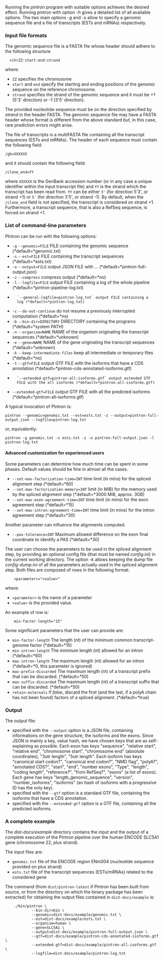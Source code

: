 Running the *pintron* program with suitable options achieves the desired
effect. Running pintron with option *-h* gives a detailed list of all available
options.
The two main options *-g* and *-s* allow to specify a genomic sequence file and a file
of transcripts (ESTs and mRNAs) respectively.

### Input file formats

The genomic sequence file is a FASTA file whose header should adhere to the
following structure

      >chrZZ:start:end:strand

where:

- `ZZ` specifies the chromosome
- `start` and `end` specify the starting and ending positions of the genomic sequence
on the reference chromosome.
- `strand` specifies the strand of the genomic sequence and it must be +1 (5'3' direction)
or -1 (3'5' direction).

The provided nucleotide sequence must be on the direction specified by *strand* in the header
FASTA.
The genomic sequence file may have a FASTA header whose format is
different from the above standard *but*, in this case, rare prediction
errors might arise.

The file of transcripts is a multiFASTA file containing all the transcript sequences (ESTs and
mRNAs). The header of each sequence must contain the following field:

    /gb=XXXXXX

and it should contain the following field:

    /clone_end=YY

where `XXXXXX` is the GenBank accession number (or in any case a unique identifier within the input
  transcript file) and `YY` is the strand which the transcript has been read from. `YY` can
  be either `3'` (for direction 5'3', or strand +1)
  or `5'` (for direction 3'5', or strand -1).
  By default, when the `/clone_end` field is not specified, the transcript is
  considered on strand +1. Furthermore, a transcript
  sequence, that is also a RefSeq sequence, is forced on strand +1.


### List of command-line parameters

PIntron can be run with the following options:

* `-g`	`--genomic=FILE`		FILE containing the genomic sequence (*default=*genomic.txt)
* `-s`	`--est=FILE`            FILE containing the transcript sequences (*default=*ests.txt)
* `-o`	`--output=FILE`	output JSON FILE with ... (*default=*pintron-full-output.json)
* `-z`	`--compress`	compress output (*default=*no)
* `-l`	`--logfile=FILE`	output FILE containing a log of the whole pipeline (*default=*pintron-pipeline-log.txt)
*       `--general-logfile=pintron-log.txt` output FILE containing a
        log (*default=*pintron-log.txt)
* `-c`	`--do-not-continue`	do not resume a previously interrupted computation (*default=*no)
* `-b`	`--bin-dir=DIRECTORY`	DIRECTORY containing the programs (*default=*system PATH)
* `-n`	`--organism=NAME`	NAME of the organism originating the transcript sequences (*default=*unknown)
* `-e`	`--gene=NAME`	NAME of the gene originating the transcript sequences (*default=*unknown)
* `-k`	`--keep-intermediate-files`	keep all intermediate or temporary files  (*default=*no)
* `-t`  `--gtf=FILE` output GTF FILE with the isoforms that have a CDS annotation (*default=*pintron-cds-annotated-isoforms.gtf)
*       `--extended-gtf=pintron-all-isoforms.gtf` output extended GTF
        FILE with the all isoforms (*default=*pintron-all-isoforms.gtf)
* `--extended-gtf=FILE`	output GTF FILE with all the predicted isoforms (*default=*pintron-all-isoforms.gtf)

A typical invocation of PIntron is:

    pintron --genomic=genomic.txt --est=ests.txt -z --output=pintron-full-output.json --logfile=pintron-log.txt

or, equivalently:

    pintron -g genomic.txt -s ests.txt -z -o pintron-full-output.json -l pintron-log.txt



#### Advanced customization for experienced users

Some parameters can determine how much time can be spent in some
phases. Default values should be fine in almost all the cases.

* `--set-max-factorization-time=INT` time limit (in mins) for the spliced alignment step (*default=*60)
* `--set-max-factorization-memory=INT` limit (in MiB) for the memory used by the spliced alignment step (*default=*3000 MiB, approx. 3GB)
* `--set-max-exon-agreement-time=INT` time limit (in mins) for the exon agreement step (*default=*15)
* `--set-max-intron-agreement-time=INT` time limit (in mins) for
the intron agreement step (*default=*30)

Another parameter can influence the alignments computed.

* `--pas-tolerance=INT` Maximum allowed difference on the exon final
  coordinate to identify a PAS (*default=*30)

The user can choose the parameters to be used in the spliced alignment step, by providing an
optional config file (that must be named *config.ini*) in the current working directory.
The option *-k* allows keeping the dump file *config-dump.ini* of all the parameters actually used
in the spliced alignment step. Both files are composed of rows in the following format:

        <parameter>="<value>"

where:

- `<parameter>` is the name of a parameter
- `<value>` is the provided value.

An example of row is:

        min-factor-length="15"

Some significant parameters that the user can provide are:

* `min-factor-length` The length (nt) of the minimum common transcript-genome factor (*default=*15)
* `min-intron-length` The minimum length (nt) allowed for an intron (*default=*60)
* `max-intron-length`  The maximum length (nt) allowed for an intron (*default=*0, this parameter is ignored)
* `max-prefix-discarded` The maximum length (nt) of a transcript prefix that can be discarded. (*default=*50)
* `max-suffix-discarded` The maximum length (nt) of a transcript suffix that can be discarded. (*default=*50)
* `retain-externals` If *false*, discard the first (and the last, if a polyA chain has not been found) factors of
a spliced alignment. (*default=*true)

### Output

The output file:

* specified with the `--output` option is a JSON file, containing informations
  on the gene structure, the isoforms and the exons. Since JSON is mainly a
  key, value hash, we have chosen keys that are as self-explaining as
  possible. Each exon has keys  "sequence", "relative start", "relative end",
  "chromosome start", "chromosome end" (absolute coordinates), "3utr length",
  "5utr length". Each isoform has keys "canonical start codon?",
  "canonical end codon?", "NMD flag", "polyA?", "annotated CDS?", "start",
  "end", "number exons", "Type", "length", "coding length", "reference?", "from RefSeq?",
  "exons" (a list of exons). Each gene has keys  "length_genomic_sequence",
  "version",  "number_isoforms", "isoforms" (an hash of isoforms with a
  progressive ID has the only key).
* specified with the `--gtf` option is a standard GTF file, containing the isoforms that have a CDS annotation.
* specified with the `--extended-gtf` option is a GTF file, containing all the predicted isoforms.


### A complete example

The *dist-docs/example* directory contains the input and the output of a complete execution of
the PIntron pipeline over the human ENCODE SLC5A1 gene (chromosome 22, plus strand).

The input files are:

* `genomic.txt` file of the ENCODE region ENm004 (nucleotide sequence provided on plus strand)
* `ests.txt` file of the transcript sequences (ESTs/mRNAs) related to the considered gene

The command (from `dist/pintron-latest` if PIntron has been built from
source, or from the directory on which the binary package has been
extracted) for obtaining the output files contained in `dist-docs/example` is:

        ./bin/pintron \
                --bin-dir=bin \
                --genomic=dist-docs/example/genomic.txt \
                --est=dist-docs/example/ests.txt \
                --organism=human \
                --gene=SLC5A1 \
                --output=dist-docs/example/pintron-full-output.json \
                --gtf=dist-docs/example/pintron-cds-annotated-isoforms.gtf \
                --extended-gtf=dist-docs/example/pintron-all-isoforms.gtf \
                --logfile=dist-docs/example/pintron-log.txt
